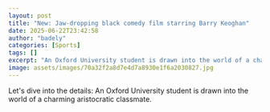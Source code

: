 ```yaml
---
layout: post
title: "New: Jaw-dropping black comedy film starring Barry Keoghan"
date: 2025-06-22T23:42:58
author: "badely"
categories: [Sports]
tags: []
excerpt: "An Oxford University student is drawn into the world of a charming aristocratic classmate."
image: assets/images/70a32f2a8d7e4d7a8930e1f6a2030827.jpg
---
```


Let's dive into the details: An Oxford University student is drawn into the world of a charming aristocratic classmate.

